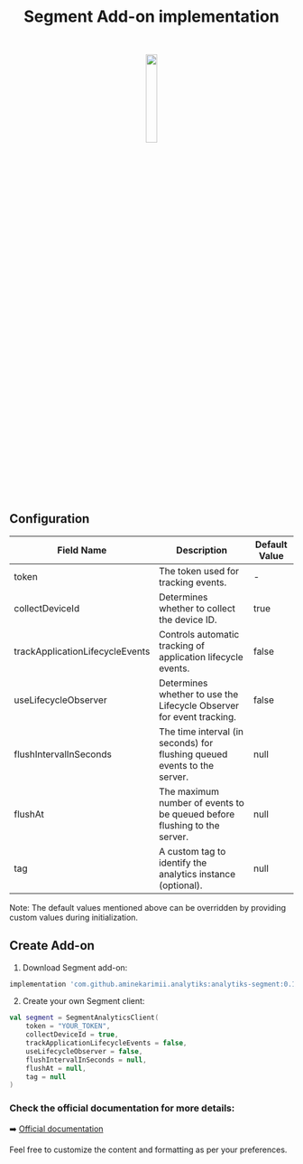 <h1 align="center">Segment Add-on implementation</h1></br>
<p align="center">
   <img src="https://github.com/aminekarimii/analytiks/assets/20410115/6f8072f2-ca92-43a9-a974-dd0627c554c3" width="20%" />
</p>

## Configuration
| Field Name                      | Description                                                                     | Default Value |
|---------------------------------|---------------------------------------------------------------------------------|---------------|
| token                           | The token used for tracking events.                                             | -             |
| collectDeviceId                 | Determines whether to collect the device ID.                                    | true          |
| trackApplicationLifecycleEvents | Controls automatic tracking of application lifecycle events.                    | false         |
| useLifecycleObserver            | Determines whether to use the Lifecycle Observer for event tracking.            | false         |
| flushIntervalInSeconds          | The time interval (in seconds) for flushing queued events to the server.        | null          |
| flushAt                         | The maximum number of events to be queued before flushing to the server.        | null          |
| tag                             | A custom tag to identify the analytics instance (optional).                     | null          |

Note: The default values mentioned above can be overridden by providing custom values during initialization.

## Create Add-on
1. Download Segment add-on:
```gradle
implementation 'com.github.aminekarimii.analytiks:analytiks-segment:0.1.0-beta'
```
2. Create your own Segment client:
``` kotlin
val segment = SegmentAnalyticsClient(
    token = "YOUR_TOKEN",
    collectDeviceId = true,
    trackApplicationLifecycleEvents = false,
    useLifecycleObserver = false,
    flushIntervalInSeconds = null,
    flushAt = null,
    tag = null
) 
```

### Check the official documentation for more details: 
➡️ [Official documentation](https://segment.com/docs/sources/mobile/android/)

Feel free to customize the content and formatting as per your preferences.
